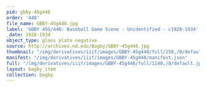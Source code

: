 ```yaml
---
pid: gbby-45g448
order: '448'
file_name: GBBY-45g448.jpg
label: 'GBBY 45G/448: Baseball Game Scene - Unidentified - c1928-1934'
_date: 1928-1934
object_type: glass plate negative
source: http://archives.nd.edu/Bagby/GBBY-45g448.jpg
thumbnail: "/img/derivatives/iiif/images/GBBY-45g448/full/250,/0/default.jpg"
manifest: "/img/derivatives/iiif/images/GBBY-45g448/manifest.json"
full: "/img/derivatives/iiif/images/GBBY-45g448/full/1140,/0/default.jpg"
layout: bagby_item
collection: bagby
---
```

